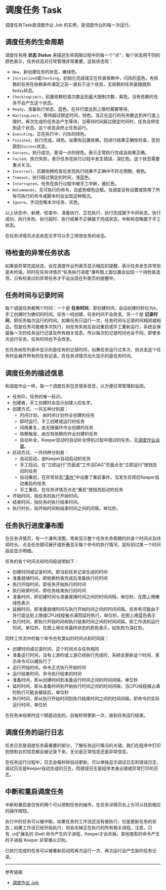 # 调度任务 Task

调度任务Task是调度作业 Job 的实例，是调度作业的每一次运行。

## 调度任务的生命周期

调度任务用 **状态 Status** 来描述生命周期过程中的每一个“点”，每个状态用不同的颜色表示，任务状态对日常管理非常重要。这些状态有：

* `New`，新创建任务的状态，嫩绿色。
* `Initialized`或`Checking`，初始化完成或正在检查依赖中，闪烁的蓝色。有依赖的任务在依赖条件满足之前一直处于这个状态，无依赖的任务直接跳到`Reday`状态。
* `CheckingLimit`，前置依赖检查次数达到最大限制次数，紫色。没有依赖的任务不会产生这个状态。
* `Ready`，准备执行状态，蓝色。在并行度达到上限时需要等待。
* `WaitingLimit`，等待超过限定时间，棕色。当正在运行的任务数达到并行度上限时，再次生成的任务会产生等待，当等待时间超过限定时间时，任务会转变到这个状态。这个状态会终止任务运行。
* `Executing`，正在执行中，闪烁的绿色。
* `Finished`，执行完成，绿色。如果有后置依赖，则进行结果正确性检查，否则跳到`Success`状态。
* `Success`，执行成功，更深一点的绿色。表示正常执行完成且结果正确。
* `Failed`，执行失败，表示任务在执行过程中发生错误，深红色。这个状态需要重点关注。
* `Incorrect`，后置依赖检查后发现执行结果不正确中不符合预期，橙色。
* `Timeout`，执行超过限定的时间，浅蓝色。
* `Interrupted`，任务在执行过程中被手工中断，酱红色。
* `NoCommands`，无可执行的命令，白底色橙色边框。当调度没有设置或禁用了所有可执行的命令或脚本时会出现这种情况。
* `Ignore`，手动忽略本次任务，灰色。

以上状态中，新建、检查中、准备执行、正在执行、执行完成属于中间状态，执行成功、执行失败、执行超时、执行结果不正确属于完成状态，中断和忽略属于手工状态。

在任务详情页点击状态文字可以手工修改任务的状态。

## 待检查的异常任务状态

如果是异常完成状态，会在调度作业列表页显示相应的提醒，表示任务发生异常但是未检查。同时在任务详情页“任务执行进度”瀑布图上面位置会出现一个待检查选项，只有检查过的异常任务才不会出现在列表页的提醒中。

## 任务时间与记录时间

每个调度任务都两个时间：一个是 **任务时间**，即创建时间，自动创建时秒位为`0`，手工创建时为确切的时间。任务一经创建，任务时间不会改变。另一个是 **记录时间**，即任务每次运行的时间。如果任务只运行一次，任务时间与记录时间相同或相近。但是任务可能被多次执行，如任务失败后自动重启或手工重新运行，系统会保留每一次的任务运行记录及所有相关信息，所以每次的记录时间也会不同。即使多次运行任务，任务时间也不会改变。

在任务树形列表中显示的是任务的记录时间，如果任务运行过多次，则点击这个任务时会展开所有的任务记录。在任务详情页加大显示的是任务时间。

## 调度任务的描述信息

和调度作业一样，每一个调度任务包含很多信息，以方便日常管理和监控。

* 任务ID，任务的唯一标识。
* 创建者，手工创建时会显示创建人的名字。
* 创建方式，一共五种分别是：
    + 时间计划， 由时间计划作业创建的任务
    + 即时运行，手工创建或运行的任务
    + 间隔重复，由无限循环作业创建的任务
    + 依赖触发，由仅有依赖的作业创建的任务
    + 自动补全，Keeper启动时自动补全停机过程中错过的任务，见[调度作业设置](/keeper/job.md)。
* 启动方式，一共四种分别是：
    + 自动启动，由Keeper自动启动的任务
    + 手工启动，在“立即运行”页面或“工作流DAG”页面点击“立即运行”按钮启动的任务
    + 自动重启，在异常状态[“事件”](/keeper/event.md)中设置了重启事件，当发生异常后Keeper自动重启的任务
    + 手工重启，在任务详情页点击“重启”按钮而启动的任务
* 开始时间，指任务的执行开始时间。
* 结束时间，指任务的执行结束时间。
* 执行时长，指开始时间和结束时间之间的间隔，单位秒。

## 任务执行进度瀑布图

在任务详情页，有一个瀑布流图，用来显示整个任务生命周期的的各个时间点及持续时长。点击任务图可展开或折叠显示每个命令的执行情况，鼠标划过某一个时间段会显示明细。

任务的各个时间点和时间段说明如下：

* 创建时间或记录时间，即当前任务记录生成的时间
* 准备就绪时间，即依赖检查完成后准备执行的时间
* 执行开始时间，即任务开始执行的时间
* 执行结束时间，即任务结束执行的时间
* 准备时间，即创建时间与准备就绪时间之间的时间间隔，单位秒。在图上用嫩绿色表示
* 延搁时间，即准备就绪时间与执行开始时间之间的时间间隔，任务有可能由于并行度达到上限或CPU线程被点满而延时执行，单位秒。在图上用蓝色表示
* 执行时间，即执行开始时间和执行结束时间之间的时间间隔，即工作流的运行时间，单位秒。在图上用任务最终状态的颜色表示，如失败为深红色。

同样工作流中的每个命令也有类似的时间点和时间段：

* 创建时间或记录时间，这个时间点与任务相同
* 准备运行时间，没有上游的或上游已经执行完成时，系统会更新这个时间，表示命令可以被执行了
* 运行开始时间，命令正式执行开始时间
* 运行结束时间，命令执行结束的时间
* 准备时间，即从创建时间到准备运行时间之间的时间间隔，单位秒
* 延时时间，即从准备时间到开始执行时间之间的时间间隔，当CPU线程被占满时执行可能会被延后，单位秒
* 执行时间，即从执行开始时间到执行结束时间之间的时间间隔，即命令的实际运行时间，单位秒

在任务未结束时这个图是动态的，会每秒钟更新一次，直到任务运行结束。

## 调度任务的运行日志

任务日志是调度任务最重要的部分，了解任务运行情况的关键。我们在程序中打印到控制台的信息都会被记录下来，无论是正常信息还是异常信息。

在任务运行过程中，日志会每秒钟自动更新。可以单独显示调试日志和错误日志，调试日志是Keeper自动生成的日志，而错误日志是程序本身出错或异常打印的日志。


## 中断和重启调度任务

中断和重启是仅有的两个可以控制任务的操作，在任务详情页右上方可以找到相应的操作按钮。

执行中的任务可以被中断。如果任务的工作流还没有被执行，仅是更新任务的状态；如果工作流已经开始执行，则会杀掉正在执行的所有相关进程。注意，只有`.sh`扩展名的 Shell 命令产生的子进程，Keeper才会杀掉。其他类型的命令产生的子进程 Keeper 非常难以识别。

已执行完成的任务可以被重新启动而再次运行一次，再次运行会产生新的任务记录。


---
参考链接

* [调度作业 Job](/keeper/job.md)
